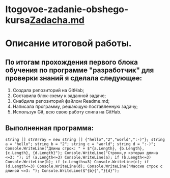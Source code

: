 # Itogovoe-zadanie-obshego-kursa[Zadacha.md](https://github.com/elensherbakova366/Itogovoe-zadanie-obshego-kursa/files/9585431/Zadacha.md)
 Описание итоговой работы.
=========================================
По итогам прохождения первого блока обучения по программе "разработчик" для проверки знаний я сделала следующее:
-----
1. Создала репозиторий на GitHab;
2. Составила блок-схему к заданной задаче;
3. Снабдила репозиторий файлом Readme.md;
4. Написала программу, решающую поставленную задачу;
5. Используя Git, всю свою работу слила на GitHab.

Выполненная программа:
----------
`string [] strArray = new string [] {"hello","2","world",":-)"};
string a = "hello";
string b = "2";
string c = "world";
string d = ":-)";
Console.WriteLine("Длины строк: " + $"{a.Length}, {b.Length}, {c.Length}, {d.Length}");
Console.WriteLine("Строки,у которых длина <=3: ");
    if (a.Length<=3) Console.WriteLine(a);
    if (b.Length<=3) Console.WriteLine(b);
    if (c.Length<=3) Console.WriteLine(c);
    if (d.Length<=3) Console.WriteLine(d);
Console.WriteLine("Массив строк с длиной <=3: ");
Console.WriteLine($"{b}{","}{d}");`
